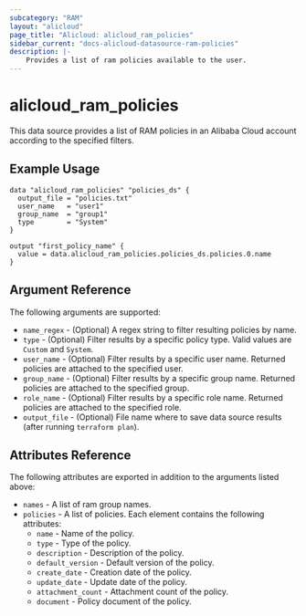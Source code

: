```yaml
---
subcategory: "RAM"
layout: "alicloud"
page_title: "Alicloud: alicloud_ram_policies"
sidebar_current: "docs-alicloud-datasource-ram-policies"
description: |-
    Provides a list of ram policies available to the user.
---
```


# alicloud\_ram\_policies

This data source provides a list of RAM policies in an Alibaba Cloud account according to the specified filters.

## Example Usage

```
data "alicloud_ram_policies" "policies_ds" {
  output_file = "policies.txt"
  user_name   = "user1"
  group_name  = "group1"
  type        = "System"
}

output "first_policy_name" {
  value = data.alicloud_ram_policies.policies_ds.policies.0.name
}
```

## Argument Reference

The following arguments are supported:

* `name_regex` - (Optional) A regex string to filter resulting policies by name.
* `type` - (Optional) Filter results by a specific policy type. Valid values are `Custom` and `System`.
* `user_name` - (Optional) Filter results by a specific user name. Returned policies are attached to the specified user.
* `group_name` - (Optional) Filter results by a specific group name. Returned policies are attached to the specified group.
* `role_name` - (Optional) Filter results by a specific role name. Returned policies are attached to the specified role.
* `output_file` - (Optional) File name where to save data source results (after running `terraform plan`).

## Attributes Reference

The following attributes are exported in addition to the arguments listed above:

* `names` - A list of ram group names.
* `policies` - A list of policies. Each element contains the following attributes:
  * `name` - Name of the policy.
  * `type` - Type of the policy.
  * `description` - Description of the policy.
  * `default_version` - Default version of the policy.
  * `create_date` - Creation date of the policy.
  * `update_date` - Update date of the policy.
  * `attachment_count` - Attachment count of the policy.
  * `document` - Policy document of the policy.

